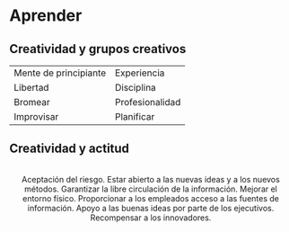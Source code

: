 # Aprender

## Creatividad y grupos creativos

<div align="center">

|||
-|-
Mente de principiante|Experiencia
Libertad|Disciplina
Bromear|Profesionalidad
Improvisar|Planificar

</div>

## Creatividad y actitud

<div align="center">

||
-|
Aceptación del riesgo.
Estar abierto a las nuevas ideas y a los nuevos métodos.
Garantizar la libre circulación de la información. Mejorar el entorno físico.
Proporcionar a los empleados acceso a las fuentes de información.
Apoyo a las buenas ideas por parte de los ejecutivos.
Recompensar a los innovadores.

</div>